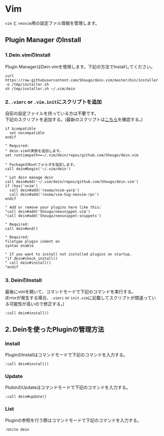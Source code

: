 # Vim 
`vim` と `neovim`用の設定ファル情報を管理します。

## Plugin Manager のInstall
### 1.Dein.vimのInstall
Plugin ManagerはDein.vimを使用します。下記の方法でInstallしてください。

```shell
curl https://raw.githubusercontent.com/Shougo/dein.vim/master/bin/installer.sh -o /tmp/installer.sh
sh /tmp/installer.sh ~/.vim/dein
```

### 2. `.vimrc` or `.vim.init`にスクリプトを追加
自前の設定ファイルを持っている方は不要です。  
下記のスクリプトを追加する。(最新のスクリプトは[こちら](https://github.com/Shougo/dein.vim/blob/master/README.md)を確認する。)

```vim
if &compatible
  set nocompatible
endif

" Required:
" dein.vimの実態を追加します。
set runtimepath+=~/.vim/dein/repos/github.com/Shougo/dein.vim

" PackageのRootフォルダを指定します。
call dein#begin('~/.vim/dein')

" Let dein manage dein
call dein#add('~/.vim/dein/repos/github.com/Shougo/dein.vim')
if !has('nvim')
  call dein#add('roxma/nvim-yarp')
  call dein#add('roxma/vim-hug-neovim-rpc')
endif

" Add or remove your plugins here like this:
"call dein#add('Shougo/neosnippet.vim')
"call dein#add('Shougo/neosnippet-snippets')

" Required:
call dein#end()

" Required:
filetype plugin indent on
syntax enable

" If you want to install not installed plugins on startup.
"if dein#check_install()
" call dein#install()
"endif
```

### 3. DeinのInstall
最後にvimを開いて、コマンドモードで下記のコマンドを実行する。  
(Errorが発生する場合、`.vimrc` or `init.vim`に記載してスクリプトが間違っている可能性が高いので修正する。)
```vim
:call dein#install()
```

## 2. Deinを使ったPluginの管理方法
### Install
PluginのInstallはコマンドモードで下記のコマンドを入力する。
```vim
:call dein#install()
```

### Update
PlubinのUpdateはコマンドモードで下記のコマンドを入力する。
```vim
:call dein#update()
```

### List
Pluginの参照を行う際はコマンドモードで下記のコマンドを入力する。
```vim
:Unite dein
```
